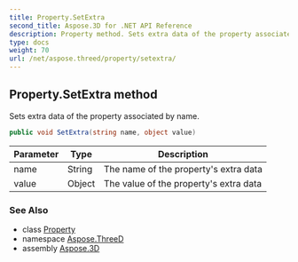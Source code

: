 ```yaml
---
title: Property.SetExtra
second_title: Aspose.3D for .NET API Reference
description: Property method. Sets extra data of the property associated by name
type: docs
weight: 70
url: /net/aspose.threed/property/setextra/
---
```

## Property.SetExtra method

Sets extra data of the property associated by name.

```csharp
public void SetExtra(string name, object value)
```

| Parameter | Type | Description |
| --- | --- | --- |
| name | String | The name of the property's extra data |
| value | Object | The value of the property's extra data |

### See Also

* class [Property](../)
* namespace [Aspose.ThreeD](../../property/)
* assembly [Aspose.3D](../../../)



